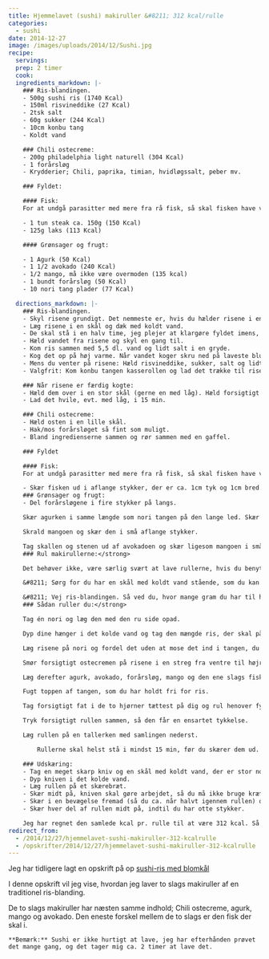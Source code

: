 ```yaml
---
title: Hjemmelavet (sushi) makiruller &#8211; 312 kcal/rulle
categories:
  - sushi
date: 2014-12-27
image: /images/uploads/2014/12/Sushi.jpg
recipe:
  servings:
  prep: 2 timer
  cook:
  ingredients_markdown: |-
    ### Ris-blandingen.
    - 500g sushi ris (1740 Kcal)
    - 150ml risvineddike (27 Kcal)
    - 2tsk salt
    - 60g sukker (244 Kcal)
    - 10cm konbu tang
    - Koldt vand

    ### Chili ostecreme:
    - 200g philadelphia light naturell (304 Kcal)
    - 1 forårsløg
    - Krydderier; Chili, paprika, timian, hvidløgssalt, peber mv.

    ### Fyldet:

    #### Fisk:
    For at undgå parasitter med mere fra rå fisk, så skal fisken have været dybt frossen i mindst et døgn før brug.

    - 1 tun steak ca. 150g (150 Kcal)
    - 125g laks (113 Kcal)

    #### Grønsager og frugt:

    - 1 Agurk (50 Kcal)
    - 1 1/2 avokado (240 Kcal)
    - 1/2 mango, må ikke være overmoden (135 kcal)
    - 1 bundt forårsløg (50 Kcal)
    - 10 nori tang plader (77 Kcal)

  directions_markdown: |-
    ### Ris-blandingen.
    - Skyl risene grundigt. Det nemmeste er, hvis du hælder risene i en stor si og skyller risene under rindende vand fra hanen. Skyl risene til vandet er klart.
    - Læg risene i en skål og dæk med koldt vand.
    - De skal stå i en halv time, jeg plejer at klargøre fyldet imens, se længere nede.
    - Hæld vandet fra risene og skyl en gang til.
    - Kom ris sammen med 5,5 dl. vand og lidt salt i en gryde.
    - Kog det op på høj varme. Når vandet koger skru ned på laveste blus og lad det stå i 20 min. Løft ikke låget imens de koger.
    - Mens du venter på risene: Hæld risvineddike, sukker, salt og lidt peber i en kasserolle og lad det koge op og sluk det igen.
    - Valgfrit: Kom konbu tangen kasserollen og lad det trække til risene er færdige. Tag konbu tangen op igen og smid det ud.

    ### Når risene er færdig kogte:
    - Hæld dem over i en stor skål (gerne en med låg). Hæld forsigtigt risvineddikelagen over risene og vend, indtil lagen er fordelt godt og grundigt.
    - Lad det hvile, evt. med låg, i 15 min.

    ### Chili ostecreme:
    - Hæld osten i en lille skål.
    - Hak/mos forårsløget så fint som muligt.
    - Bland ingredienserne sammen og rør sammen med en gaffel.

    ### Fyldet

    #### Fisk:
    For at undgå parasitter med mere fra rå fisk, så skal fisken have været dybt frossen i mindst et døgn før brug.

    - Skær fisken ud i aflange stykker, der er ca. 1cm tyk og 1cm bred.
    ### Grønsager og frugt:
    - Del forårsløgene i fire stykker på langs.

    Skær agurken i samme længde som nori tangen på den lange led. Skær den på langs i fire, fjern kernerne og skær så hver 1/4 i tre dele på langs.

    Skrald mangoen og skær den i små aflange stykker.

    Tag skallen og stenen ud af avokadoen og skær ligesom mangoen i små aflange stykker.
    ### Rul makirullerne:</strong>

    Det behøver ikke, være særlig svært at lave rullerne, hvis du benytter dig af disse små tricks:

    &#8211; Sørg for du har en skål med koldt vand stående, som du kan dyppe hænderne i. Dette gør at risene ikke klistre så meget til dine hænder.

    &#8211; Vej ris-blandingen. Så ved du, hvor mange gram du har til hver rulle.
    ### Sådan ruller du:</strong>

    Tag én nori og læg den med den ru side opad.

    Dyp dine hænger i det kolde vand og tag den mængde ris, der skal på én ruller med dine fugtige hænder.

    Læg risene på nori og fordel det uden at mose det ind i tangen, du skal lade 1-1,5 cm i toppen være fri for ris.

    Smør forsigtigt ostecremen på risene i en streg fra ventre til højre side.

    Læg derefter agurk, avokado, forårsløg, mango og den ene slags fisk på stregen af ostecreme.

    Fugt toppen af tangen, som du har holdt fri for ris.

    Tag forsigtigt fat i de to hjørner tættest på dig og rul henover fyldet, og rul mod toppen så den fugtede nori kommer på ydersiden.

    Tryk forsigtigt rullen sammen, så den får en ensartet tykkelse.

    Læg rullen på en tallerken med samlingen nederst.

        Rullerne skal helst stå i mindst 15 min, før du skærer dem ud.

    ### Udskæring:
    - Tag en meget skarp kniv og en skål med koldt vand, der er stor nok til knivæggen.
    - Dyp kniven i det kolde vand.
    - Læg rullen på et skærebræt.
    - Skær midt på, kniven skal gøre arbejdet, så du må ikke bruge kræfter på det.
    - Skær i en bevægelse fremad (så du ca. når halvt igennem rullen) og træk tilbage, så du er helt igennem.
    - Skær hver del af rullen midt på, indtil du har otte stykker.

    Jeg har regnet den samlede kcal pr. rulle til at være 312 kcal. Så må du selv vurdere, hvor sundt du synes det er 😉
redirect_from:
  - /2014/12/27/hjemmelavet-sushi-makiruller-312-kcalrulle
  - /opskrifter/2014/12/27/hjemmelavet-sushi-makiruller-312-kcalrulle
---
```


Jeg har tidligere lagt en opskrift på op [sushi-ris med blomkål](/sushi/2013/09/21/sushi-ris-med-blomkal/)

I denne opskrift vil jeg vise, hvordan jeg laver to slags makiruller af en traditionel ris-blanding.

De to slags makiruller har næsten samme indhold; Chili ostecreme, agurk, mango og avokado. Den eneste forskel mellem de to slags er den fisk der skal i.

    **Bemærk:** Sushi er ikke hurtigt at lave, jeg har efterhånden prøvet det mange gang, og det tager mig ca. 2 timer at lave det.

